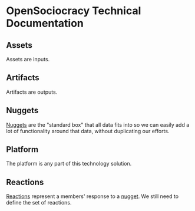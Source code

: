 # OpenSociocracy Technical Documentation

## Assets

Assets are inputs.

## Artifacts

Artifacts are outputs.

## Nuggets

[Nuggets](/docs/technical-docs/nuggets/) are the "standard box" that all data fits into so we can easily add a lot of functionality around that data, without duplicating our efforts.

## Platform

The platform is any part of this technology solution.

## Reactions

[Reactions](/docs/technical-docs/reactions/) represent a members' response to a [nugget](/docs/technical-docs/nuggets/). We still need to define the set of reactions.


